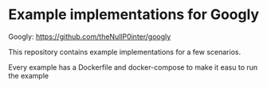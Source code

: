 # Example implementations for Googly

Googly: https://github.com/theNullP0inter/googly


This repository contains example implementations for a few scenarios. 

Every example has a Dockerfile and docker-compose to make it easu to run the example

